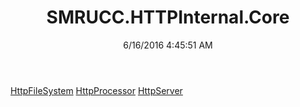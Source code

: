 ﻿---
title: SMRUCC.HTTPInternal.Core
date: 6/16/2016 4:45:51 AM
---

[HttpFileSystem](T-SMRUCC.HTTPInternal.Core.HttpFileSystem.html)
[HttpProcessor](T-SMRUCC.HTTPInternal.Core.HttpProcessor.html)
[HttpServer](T-SMRUCC.HTTPInternal.Core.HttpServer.html)
